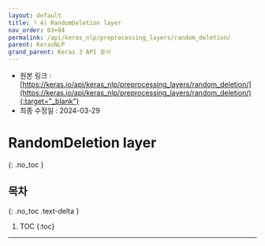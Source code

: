 ```yaml
---
layout: default
title: └ 4) RandomDeletion layer
nav_order: 03+04
permalink: /api/keras_nlp/preprocessing_layers/random_deletion/
parent: KerasNLP
grand_parent: Keras 3 API 문서
---
```


* 원본 링크 : [https://keras.io/api/keras_nlp/preprocessing_layers/random_deletion/](https://keras.io/api/keras_nlp/preprocessing_layers/random_deletion/){:target="_blank"}
* 최종 수정일 : 2024-03-29

# RandomDeletion layer
{: .no_toc }

## 목차
{: .no_toc .text-delta }

1. TOC
{:toc}

---
